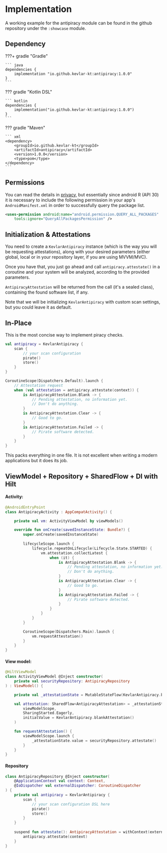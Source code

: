 # Implementation

A working example for the antipiracy module can be found in the github repository under the `:showcase` module.

## Dependency

???+ gradle "Gradle"

	``` java
	dependencies {
    	implementation "io.github.kevlar-kt:antipiracy:1.0.0"
	}
	```

??? gradle "Kotlin DSL"

	``` kotlin
	dependencies {
	    implementation("io.github.kevlar-kt:antipiracy:1.0.0")
	}
	```

??? gradle "Maven"

	``` xml
	<dependency>
	    <groupId>io.github.kevlar-kt</groupId>
	    <artifactId>antipiracy</artifactId>
	    <version>1.0.0</version>
	    <type>pom</type>
	</dependency>
	```

## Permissions
You can read the details in [privacy](privacy.md), but essentially since android R (API 30) it is necessary to include the following permission in your app's `AndroidManifest.xml` in order to successfully query the package list.

```xml
<uses-permission android:name="android.permission.QUERY_ALL_PACKAGES"
    tools:ignore="QueryAllPackagesPermission" />
```

## Initialization & Attestations
You need to create a `KevlarAntipiracy` instance (which is the way you will be requesting attestations), along with your desired parameters (either global, local or in your repository layer, if you are using MVVM/MVC).

Once you have that, you just go ahead and call `antipiracy.attestate()` in a coroutine and your system will be analyzed, according to the provided parameters.

`AntipiracyAttestation` will be returned from the call (it's a sealed class), containing the found software list, if any.

Note that we will be initializing `KevlarAntipiracy` with custom scan settings, but you could leave it as default.


## In-Place
This is the most concise way to implement piracy checks.

```kotlin title="InPlace.kt"
val antipiracy = KevlarAntipiracy {
    scan {
        // your scan configuration
        pirate()
        store()
    }
}

CoroutineScope(Dispatchers.Default).launch {
	// Attestation request
    when (val attestation = antipiracy.attestate(context)) {
        is AntipiracyAttestation.Blank -> {
            // Pending attestation, no information yet. 
        	// Don't do anything.
        }
        is AntipiracyAttestation.Clear -> {
            // Good to go.
        }
        is AntipiracyAttestation.Failed -> {
            // Pirate software detected.
        }
    }
}
```

This packs everything in one file. It is not excellent when writing a modern applications but it does its job.

## ViewModel + Repository + SharedFlow + DI with Hilt

#### Activity:
```kotlin title="AntipiracyActivity.kt"
@AndroidEntryPoint
class AntipiracyActivity : AppCompatActivity() {

    private val vm: ActivityViewModel by viewModels()

    override fun onCreate(savedInstanceState: Bundle?) {
        super.onCreate(savedInstanceState)
	    
        lifecycleScope.launch {
            lifecycle.repeatOnLifecycle(Lifecycle.State.STARTED) {
                vm.attestation.collectLatest {
                    when (it) {
                        is AntipiracyAttestation.Blank -> {
                            // Pending attestation, no information yet.
                            // Don't do anything.
                        }
                        is AntipiracyAttestation.Clear -> {
                            // Good to go.
                        }
                        is AntipiracyAttestation.Failed -> {
                            // Pirate software detected.
                        }
                    }
                }
            }
        }

        CoroutineScope(Dispatchers.Main).launch {
            vm.requestAttestation()
        }
    }
}
```

#### View model:
```kotlin title="ActivityViewModel.kt"
@HiltViewModel
class ActivityViewModel @Inject constructor(
    private val securityRepository: AntipiracyRepository
) : ViewModel() {

    private val _attestationState = MutableStateFlow(KevlarAntipiracy.blankAttestation())

    val attestation: SharedFlow<AntipiracyAttestation> = _attestationState.stateIn(
        viewModelScope,
        SharingStarted.Eagerly,
        initialValue = KevlarAntipiracy.blankAttestation()
    )

    fun requestAttestation() {
        viewModelScope.launch {
            _attestationState.value = securityRepository.attestate()
        }
    }
}

```

#### Repository
```kotlin title="AntipiracyRepository.kt"
class AntipiracyRepository @Inject constructor(
    @ApplicationContext val context: Context,
    @IoDispatcher val externalDispatcher: CoroutineDispatcher
) {
    private val antipiracy = KevlarAntipiracy {
        scan {
            // your scan configuration DSL here
            pirate()
            store()
        }
    }
	
    suspend fun attestate(): AntipiracyAttestation = withContext(externalDispatcher) {
        antipiracy.attestate(context)
    }
}
```
